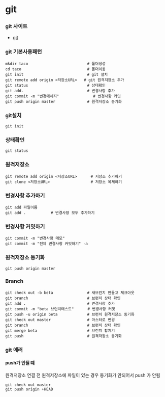 # git

### git 사이트
- [git](https://git-scm.com/book/ko/v2)

### git 기본사용패턴

```
mkdir taco							# 폴더생성
cd taco								# 폴더이동
git init							# git 설치
git remote add origin <저장소URL>	 # git 원격저장소 추가
git status							# 상태확인
git add.							# 변경사항 추가
git commit -m "변경메세지"			    # 변경사항 커밋
git push origin master				# 원격저장소 동기화
```



### git설치

```
git init
```



### 상태확인

```
git status
```



### 원격저장소

```
git remote add origin <저장소URL>		# 저장소 추가하기
git clone <저장소URL>					# 저장소 복제하기
```



### 변경사항 추가하기

```
git add 파일이름
git add .			# 변경사항 모두 추가하기
```



### 변경사항 커밋하기

```
git commit -m "변경사항 메모"
git commit -m "전체 변경사항 커밋하기" -a
```



### 원격저장소 동기화

```
git push origin master
```



### Branch

```
git check out -b beta				# 새브런치 만들고 체크아웃
git branch							# 브런치 상태 확인
git add .							# 변경사항 추가
git commit -m "beta 브런치테스트"		 # 변경사항 커밋
git push -u origin beta				# 브런치 원격저장소 동기화
git check out master				# 마스터로 변경
git branch							# 브런치 상태 확인
git merge beta						# 브런치 합치기
git push							# 원격저장소 동기화
```

### git 에러
#### push가 안될 떄
원격저장소 연결 전 원격저장소에 파일이 있는 경우 동기화가 안되어서 push 가 안됨

```
git check out master
git push origin +HEAD
```